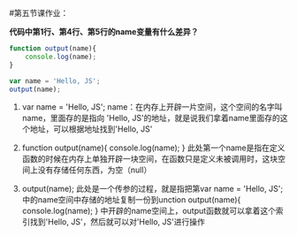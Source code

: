 #第五节课作业：

**代码中第1行、第4行、第5行的name变量有什么差异？**

```javascript
function output(name){
    console.log(name);
}

var name = 'Hello, JS';
output(name);
```

1.  var name = 'Hello, JS';   name：在内存上开辟一片空间，这个空间的名字叫name，里面存的是指向 'Hello, JS'的地址，就是说我们拿着name里面存的这个地址，可以根据地址找到'Hello, JS'

2.  function output(name){
    console.log(name);
}    此处第一个name是指在定义函数的时候在内存上单独开辟一块空间，在函数只是定义未被调用时，这块空间上没有存储任何东西，为空（null）

3. output(name); 此处是一个传参的过程，就是指把第var name = 'Hello, JS';中的name空间中存储的地址复制一份到unction output(name){
    console.log(name);
}    中开辟的name空间上，output函数就可以拿着这个索引找到'Hello, JS'，然后就可以对'Hello, JS'进行操作



